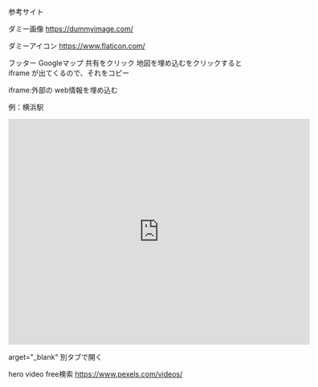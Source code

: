 参考サイト

ダミー画像
https://dummyimage.com/

ダミーアイコン
https://www.flaticon.com/

フッター
Googleマップ
共有をクリック
地図を埋め込むをクリックすると
iframe が出てくるので、それをコピー

iframe:外部の web情報を埋め込む


例：横浜駅
<iframe src="https://www.google.com/maps/embed?pb=!1m18!1m12!1m3!1d3249.54790196079!2d139.61948171168726!3d35.46598544165344!2m3!1f0!2f0!3f0!3m2!1i1024!2i768!4f13.1!3m3!1m2!1s0x60185c0df6cfd2f1%3A0xbbbca6f36b5235f5!2z5qiq5rWc6aeF!5e0!3m2!1sja!2sjp!4v1673072270130!5m2!1sja!2sjp" width="600" height="450" style="border:0;" allowfullscreen="" loading="lazy" referrerpolicy="no-referrer-when-downgrade"></iframe>

arget="_blank"
別タブで開く


hero
video free検索
https://www.pexels.com/videos/